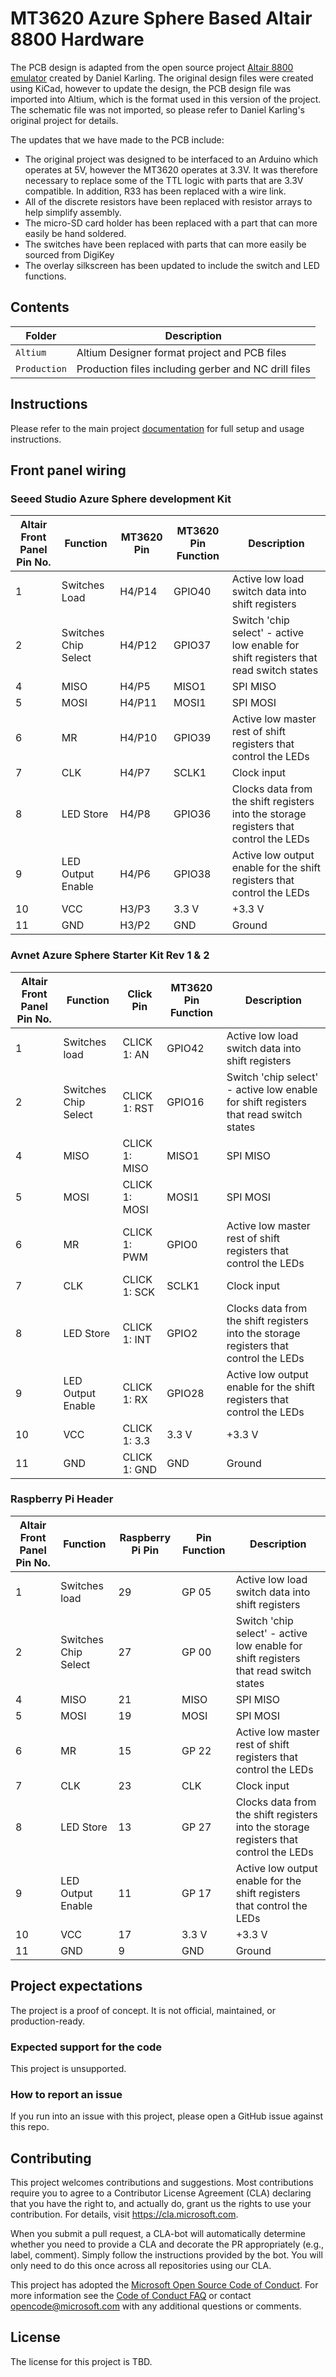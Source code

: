 # MT3620 Azure Sphere Based Altair 8800 Hardware

The PCB design is adapted from the open source project [Altair 8800 emulator](http://dankar.github.io/emulator/2015/04/12/altair-8800-emulator/) created by Daniel Karling. The original design files were created using KiCad, however to update the design, the PCB design file was imported into Altium, which is the format used in this version of the project. The schematic file was not imported, so please refer to Daniel Karling's original project for details.

The updates that we have made to the PCB include:

 - The original project was designed to be interfaced to an Arduino which operates at 5V, however the MT3620 operates at 3.3V. It was therefore necessary to replace some of the TTL logic with parts that are 3.3V compatible. In addition, R33 has been  replaced with a wire link.
 - All of the discrete resistors have been replaced with resistor arrays to help simplify assembly.
 - The micro-SD card holder has been replaced with a part that can more easily be hand soldered.  
 - The switches have been replaced with parts that can more easily be sourced from DigiKey
 - The overlay silkscreen has been updated to include the switch and LED functions.

## Contents

| Folder | Description |
|-------------|-------------|
| `Altium`       | Altium Designer format project and PCB files |
| `Production`       | Production files including gerber and NC drill files |

## Instructions

Please refer to the main project [documentation](https://github.com/AzureSphereCloudEnabledAltair8800/AzureSphereAltair8800/wiki) for full setup and usage instructions.

## Front panel wiring

### Seeed Studio Azure Sphere development Kit


Altair Front Panel Pin No. | Function | MT3620 Pin | MT3620 Pin Function | Description
--------|----------|------------|---------------------|------------
1 | Switches Load | H4/P14 | GPIO40 | Active low load switch data into shift registers
2 | Switches Chip Select | H4/P12 | GPIO37 | Switch 'chip select' - active low enable for shift registers that read switch states
4 | MISO | H4/P5 | MISO1 | SPI MISO
5 | MOSI | H4/P11 | MOSI1 | SPI MOSI
6 | MR | H4/P10 | GPIO39 | Active low master rest of shift registers that control the LEDs
7 | CLK | H4/P7 | SCLK1 | Clock input
8 | LED Store | H4/P8 | GPIO36 | Clocks data from the shift registers into the storage registers that control the LEDs
9 | LED Output Enable | H4/P6 | GPIO38 | Active low output enable for the shift registers that control the LEDs
10 | VCC | H3/P3 | 3.3 V | +3.3 V
11 | GND | H3/P2 | GND | Ground

### Avnet Azure Sphere Starter Kit Rev 1 & 2

Altair Front Panel Pin No. | Function | Click Pin | MT3620 Pin Function | Description
--------|----------|------------|---------------------|------------
1 | Switches load | CLICK 1: AN | GPIO42 | Active low load switch data into shift registers
2 | Switches Chip Select | CLICK 1: RST | GPIO16 | Switch 'chip select' - active low enable for shift registers that read switch states
4 | MISO | CLICK 1: MISO | MISO1 | SPI MISO
5 | MOSI | CLICK 1: MOSI | MOSI1 | SPI MOSI
6 | MR | CLICK 1: PWM | GPIO0 | Active low master rest of shift registers that control the LEDs
7 | CLK | CLICK 1: SCK | SCLK1 | Clock input
8 | LED Store | CLICK 1: INT | GPIO2 | Clocks data from the shift registers into the storage registers that control the LEDs
9 | LED Output Enable | CLICK 1: RX | GPIO28 | Active low output enable for the shift registers that control the LEDs
10 | VCC | CLICK 1: 3.3 | 3.3 V | +3.3 V
11 | GND | CLICK 1: GND | GND | Ground

### Raspberry Pi Header

Altair Front Panel Pin No. | Function | Raspberry Pi Pin | Pin Function | Description
--------|----------|------------|---------------------|------------
1 | Switches load | 29 | GP 05 | Active low load switch data into shift registers
2 | Switches Chip Select | 27 | GP 00 | Switch 'chip select' - active low enable for shift registers that read switch states
4 | MISO | 21 | MISO | SPI MISO
5 | MOSI | 19 | MOSI | SPI MOSI
6 | MR | 15 | GP 22 | Active low master rest of shift registers that control the LEDs
7 | CLK | 23 | CLK | Clock input
8 | LED Store | 13 | GP 27 | Clocks data from the shift registers into the storage registers that control the LEDs
9 | LED Output Enable | 11 | GP 17 | Active low output enable for the shift registers that control the LEDs
10 | VCC | 17 | 3.3 V | +3.3 V
11 | GND | 9 | GND | Ground

## Project expectations

The project is a proof of concept. It is not official, maintained, or production-ready.

### Expected support for the code
This project is unsupported.

### How to report an issue
If you run into an issue with this project, please open a GitHub issue against this repo.

## Contributing

This project welcomes contributions and suggestions. Most contributions require you to
agree to a Contributor License Agreement (CLA) declaring that you have the right to,
and actually do, grant us the rights to use your contribution. For details, visit
https://cla.microsoft.com.

When you submit a pull request, a CLA-bot will automatically determine whether you need
to provide a CLA and decorate the PR appropriately (e.g., label, comment). Simply follow the
instructions provided by the bot. You will only need to do this once across all repositories using our CLA.

This project has adopted the [Microsoft Open Source Code of Conduct](https://opensource.microsoft.com/codeofconduct/).
For more information see the [Code of Conduct FAQ](https://opensource.microsoft.com/codeofconduct/faq/)
or contact [opencode@microsoft.com](mailto:opencode@microsoft.com) with any additional questions or comments.

## License

The license for this project is TBD.
